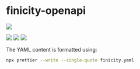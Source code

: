 # finicity-openapi
[![](https://api-reference.finicity.com/custom/img/fin-developer-logo.png)](https://www.finicity.com/)

[![](https://github.com/jaaufauvre/finicity-openapi/actions/workflows/swagger-editor.yml/badge.svg)](https://github.com/jaaufauvre/finicity-openapi/actions/workflows/swagger-editor.yml)
[![](https://github.com/jaaufauvre/finicity-openapi/actions/workflows/openapi-generator.yml/badge.svg)](https://github.com/jaaufauvre/finicity-openapi/actions/workflows/openapi-generator.yml)
[![](https://github.com/jaaufauvre/finicity-openapi/actions/workflows/prettier.yml/badge.svg)](https://github.com/jaaufauvre/finicity-openapi/actions/workflows/prettier.yml)

The YAML content is formatted using:
```sh
npx prettier --write --single-quote finicity.yaml
```